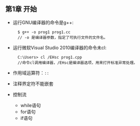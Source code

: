 ## 第1章 开始
- 运行GNU编译器的命令是g++:

		$ g++ -o prog1 prog1.cc
      	// -o 是编译器参数，指定了可执行文件的文件名。
- 运行微软Visual Studio 2010编译器的命令未cl:

		C:\Users> cl /EHsc prog1.cpp
        //命令cl调用编译器，/EHsc是编译器选项，用来打开标准异常处理。
- 作用域运算符：`::`
- 注释界定符不能嵌套
- 控制流
	- while语句
	- for语句
	- if语句